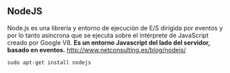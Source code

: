  NodeJS
-------------

Node.js es una librería y entorno de ejecución de E/S dirigida por eventos y por lo tanto asíncrona que se ejecuta sobre el intérprete de JavaScript creado por Google V8.
**Es un entorno Javascript del lado del servidor, basado en eventos.**
http://www.netconsulting.es/blog/nodejs/

```
sudo apt-get install nodejs
```

